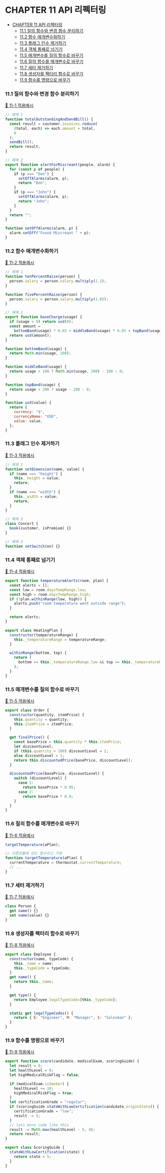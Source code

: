 # CHAPTER 11 API 리펙터링

- [CHAPTER 11 API 리펙터링](#chapter-11-api-리펙터링)
  - [11.1 질의 함수와 변경 함수 분리하기](#111-질의-함수와-변경-함수-분리하기)
  - [11.2 함수 매개변수화하기](#112-함수-매개변수화하기)
  - [11.3 플래그 인수 제거하기](#113-플래그-인수-제거하기)
  - [11.4 객체 통째로 넘기기](#114-객체-통째로-넘기기)
  - [11.5 매개변수를 질의 함수로 바꾸기](#115-매개변수를-질의-함수로-바꾸기)
  - [11.6 질의 함수를 매개변수로 바꾸기](#116-질의-함수를-매개변수로-바꾸기)
  - [11.7 세터 제거하기](#117-세터-제거하기)
  - [11.8 생성자를 팩터리 함수로 바꾸기](#118-생성자를-팩터리-함수로-바꾸기)
  - [11.9 함수를 명령으로 바꾸기](#119-함수를-명령으로-바꾸기)

### 11.1 질의 함수와 변경 함수 분리하기

[📂 11-1 적용예시](./11-1.js)

```js
// 예제 1
function totalOutstandingAndSendBill() {
  const result = customer.invoices.reduce(
    (total, each) => each.amount + total,
    0
  );
  sendBill();
  return result;
}

// 예제 2
export function alertForMiscreant(people, alarm) {
  for (const p of people) {
    if (p === "Don") {
      setOffAlarms(alarm, p);
      return "Don";
    }
    if (p === "John") {
      setOffAlarms(alarm, p);
      return "John";
    }
  }
  return "";
}

function setOffAlarms(alarm, p) {
  alarm.setOff("Found Miscreant " + p);
}
```

### 11.2 함수 매개변수화하기

[📂 11-2 적용예시](./11-2.js)

```js
// 예제 1
function tenPercentRaise(person) {
  person.salary = person.salary.multiply(1.1);
}

function fivePercentRaise(person) {
  person.salary = person.salary.multiply(1.05);
}

// 예제 2
export function baseCharge(usage) {
  if (usage < 0) return usd(0);
  const amount =
    bottomBand(usage) * 0.03 + middleBand(usage) * 0.05 + topBand(usage) * 0.07;
  return usd(amount);
}

function bottomBand(usage) {
  return Math.min(usage, 100);
}

function middleBand(usage) {
  return usage > 100 ? Math.min(usage, 200) - 100 : 0;
}

function topBand(usage) {
  return usage > 200 ? usage - 200 : 0;
}

function usd(value) {
  return {
    currency: "$",
    currencyName: "USD",
    value: value,
  };
}
```

### 11.3 플래그 인수 제거하기

[📂 11-3 적용예시](./11-3.js)

```js
// 예제 1
function setDimension(name, value) {
  if (name === "height") {
    this._height = value;
    return;
  }
  if (name === "width") {
    this._width = value;
    return;
  }
}

// 예제 2
class Concert {
  book(customer, isPremium) {}
}

// 예제 3
function setSwitch(on) {}
```

### 11.4 객체 통째로 넘기기

[📂 11-4 적용예시](./11-4.js)

```js
export function temperatureAlerts(room, plan) {
  const alerts = [];
  const low = room.daysTempRange.low;
  const high = room.daysTempRange.high;
  if (!plan.withinRange(low, high)) {
    alerts.push("room temperature went outside range");
  }

  return alerts;
}

export class HeatingPlan {
  constructor(temperatureRange) {
    this._temperatureRange = temperatureRange;
  }

  withinRange(bottom, top) {
    return (
      bottom >= this._temperatureRange.low && top <= this._temperatureRange.high
    );
  }
}
```

### 11.5 매개변수를 질의 함수로 바꾸기

[📂 11-5 적용예시](./11-5.js)

```js
export class Order {
  constructor(quantity, itemPrice) {
    this.quantity = quantity;
    this.itemPrice = itemPrice;
  }

  get finalPrice() {
    const basePrice = this.quantity * this.itemPrice;
    let discountLevel;
    if (this.quantity > 100) discountLevel = 2;
    else discountLevel = 1;
    return this.discountedPrice(basePrice, discountLevel);
  }

  discountedPrice(basePrice, discountLevel) {
    switch (discountLevel) {
      case 1:
        return basePrice * 0.95;
      case 2:
        return basePrice * 0.9;
    }
  }
}
```

### 11.6 질의 함수를 매개변수로 바꾸기

[📂 11-6 적용예시](./11-6.js)

```js
targetTemperature(aPlan);

// 다른모듈에 있는 함수라고 가정
function targetTemperature(aPlan) {
  currentTemperature = thermostat.currentTemperature;
  // ...
}
```

### 11.7 세터 제거하기

[📂 11-7 적용예시](./11-7.js)

```js
class Person {
  get name() {}
  set name(value) {}
}
```

### 11.8 생성자를 팩터리 함수로 바꾸기

[📂 11-8 적용예시](./11-8.js)

```js
export class Employee {
  constructor(name, typeCode) {
    this._name = name;
    this._typeCode = typeCode;
  }
  get name() {
    return this._name;
  }

  get type() {
    return Employee.legalTypeCodes[this._typeCode];
  }

  static get legalTypeCodes() {
    return { E: "Engineer", M: "Manager", S: "Salesman" };
  }
}
```

### 11.9 함수를 명령으로 바꾸기

[📂 11-9 적용예시](./11-9.js)

```js
export function score(candidate, medicalExam, scoringGuide) {
  let result = 0;
  let healthLevel = 0;
  let highMedicalRiskFlag = false;

  if (medicalExam.isSmoker) {
    healthLevel += 10;
    highMedicalRiskFlag = true;
  }
  let certificationGrade = "regular";
  if (scoringGuide.stateWithLowCertification(candidate.originState)) {
    certificationGrade = "low";
    result -= 5;
  }
  // lots more code like this
  result -= Math.max(healthLevel - 5, 0);
  return result;
}

export class ScoringGuide {
  stateWithLowCertification(state) {
    return state < 5;
  }
}
```
